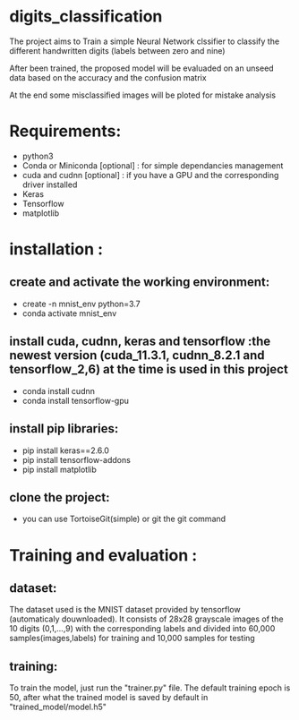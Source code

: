 # digits_classification

The project aims to Train a simple Neural Network clssifier to classify the different handwritten digits (labels
between zero and nine)

After been trained, the proposed model will be evaluaded on an unseed
 data based on the accuracy and the confusion matrix
 
At the end some misclassified images will be ploted  for mistake analysis

# Requirements:
-	python3
-	Conda or Miniconda [optional] : for simple dependancies management
-	cuda and cudnn [optional] : if you have a GPU and the corresponding driver installed
-	Keras
-	Tensorflow 
-	matplotlib

# installation :
##  create and activate the working environment:
-	create -n mnist_env python=3.7
-	conda activate mnist_env

##  install cuda, cudnn, keras and tensorflow :the newest version (cuda_11.3.1, cudnn_8.2.1 and tensorflow_2,6) at the time is used in this project
-	conda install cudnn
-	conda install tensorflow-gpu

##  install pip libraries:
-	pip install keras==2.6.0
-	pip install tensorflow-addons
-	pip install matplotlib

##  clone the project: 
- you can use TortoiseGit(simple) or git the git command 


# Training and evaluation :
##  dataset:
The dataset used is the MNIST dataset provided by tensorflow (automaticaly douwnloaded).
It consists of 28x28 grayscale images of the 10 digits (0,1,...,9) with the corresponding labels and 
divided into 60,000 samples(images,labels) for training and 10,000 samples for testing

##  training:
To train the model, just run the "trainer.py" file.
The default training epoch is 50, after what the trained model is saved by default in "trained_model/model.h5"